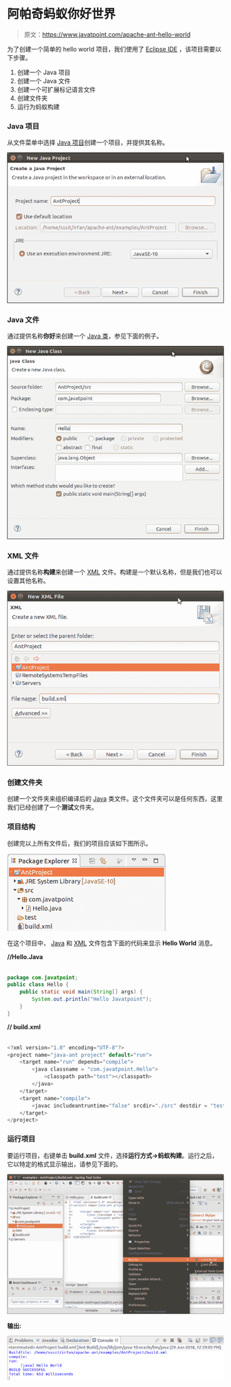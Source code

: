 # 阿帕奇蚂蚁你好世界

> 原文：<https://www.javatpoint.com/apache-ant-hello-world>

为了创建一个简单的 hello world 项目，我们使用了 [Eclipse IDE](creating-jsp-in-eclipse-ide) ，该项目需要以下步骤。

1.  创建一个 Java 项目
2.  创建一个 Java 文件
3.  创建一个可扩展标记语言文件
4.  创建文件夹
5.  运行为蚂蚁构建

### Java 项目

从文件菜单中选择 [Java 项目](java-application-world-project)创建一个项目，并提供其名称。

![Apache Ant Hello World](img/64b6d33c63f5a55f3ea807c94b011fe4.png)

### Java 文件

通过提供名称**你好**来创建一个 [Java 类](java-arraylist)，参见下面的例子。

![Apache Ant Hello World](img/c9861a09b79ba08cacb81bacbc3c6853.png)

### XML 文件

通过提供名称**构建**来创建一个 [XML](xml-tutorial) 文件。构建是一个默认名称，但是我们也可以设置其他名称。

![Apache Ant Hello World](img/0e4ef5a9fdd5b16a7aa3ddb1ba478763.png)

### 创建文件夹

创建一个文件夹来组织编译后的 [Java](java-tutorial) 类文件。这个文件夹可以是任何东西，这里我们已经创建了一个**测试**文件夹。

### 项目结构

创建完以上所有文件后，我们的项目应该如下图所示。

![Apache Ant Hello World](img/c345432418f44e5a5b06b163c40335f6.png)

在这个项目中， [Java](history-of-java) 和 [XML](features-and-advantages-of-xml) 文件包含下面的代码来显示 **Hello World** 消息。

**//Hello.Java**

```java

package com.javatpoint;
public class Hello {
	public static void main(String[] args) {
		System.out.println("Hello Javatpoint");
	}
}

```

**// build.xml**

```java

<?xml version="1.0" encoding="UTF-8"?>
<project name="java-ant project" default="run">
	<target name="run" depends="compile">
		<java classname = "com.javatpoint.Hello">
			<classpath path="test"></classpath>
		</java>
	</target>
	<target name="compile">
		<javac includeantruntime="false" srcdir="./src" destdir = "test"></javac>
	</target>
</project>

```

### 运行项目

要运行项目，右键单击 **build.xml** 文件，选择**运行方式→蚂蚁构建**。运行之后，它以特定的格式显示输出，请参见下面的。

![Apache Ant Hello World](img/eb4e77124d193438ffe3e603d593a80f.png)

**输出:**

![Apache Ant Hello World](img/81055cd20a455055e95330612f05617d.png)